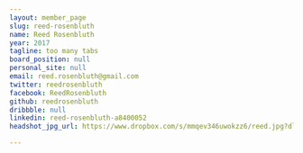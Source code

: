 ```yaml
---
layout: member_page
slug: reed-rosenbluth
name: Reed Rosenbluth
year: 2017
tagline: too many tabs
board_position: null
personal_site: null
email: reed.rosenbluth@gmail.com
twitter: reedrosenbluth
facebook: ReedRosenbluth
github: reedrosenbluth
dribbble: null
linkedin: reed-rosenbluth-a8400052
headshot_jpg_url: https://www.dropbox.com/s/mmqev346uwokzz6/reed.jpg?dl=0

---
```

